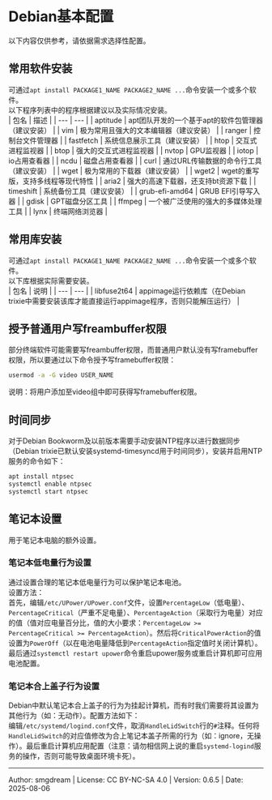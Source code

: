 # Debian基本配置
以下内容仅供参考，请依据需求选择性配置。  

## 常用软件安装
可通过`apt install PACKAGE1_NAME PACKAGE2_NAME ...`命令安装一个或多个软件。  
以下程序列表中的程序根据建议以及实际情况安装。  
| 包名 | 描述 |
| --- | --- |
| aptitude | apt团队开发的一个基于apt的软件包管理器（建议安装） |
| vim | 极为常用且强大的文本编辑器（建议安装） |
| ranger | 控制台文件管理器 |
| fastfetch | 系统信息展示工具（建议安装） |
| htop | 交互式进程监视器 |
| btop | 强大的交互式进程监视器 |
| nvtop | GPU监视器 |
| iotop | io占用查看器 |
| ncdu | 磁盘占用查看器 |
| curl | 通过URL传输数据的命令行工具（建议安装） |
| wget | 极为常用的下载器（建议安装） |
| wget2 | wget的重写版，支持多线程等现代特性 |
| aria2 | 强大的高速下载器，还支持bt资源下载 |
| timeshift | 系统备份工具（建议安装） |
| grub-efi-amd64 | GRUB EFI引导写入器 |
| gdisk | GPT磁盘分区工具 |
| ffmpeg | 一个被广泛使用的强大的多媒体处理工具 |
| lynx | 终端网络浏览器 |

## 常用库安装
可通过`apt install PACKAGE1_NAME PACKAGE2_NAME ...`命令安装一个或多个软件。  
以下库根据实际需要安装。  
| 包名 | 说明 |
| --- | --- |
| libfuse2t64 | appimage运行依赖库（在Debian trixie中需要安装该库才能直接运行appimage程序，否则只能解压运行） |

## 授予普通用户写freambuffer权限
部分终端软件可能需要写freambuffer权限，而普通用户默认没有写framebuffer权限，所以要通过以下命令授予写framebuffer权限：  
```sh
usermod -a -G video USER_NAME
```
说明：将用户添加至video组中即可获得写framebuffer权限。  

## 时间同步
对于Debian Bookworm及以前版本需要手动安装NTP程序以进行数据同步（Debian trixie已默认安装systemd-timesyncd用于时间同步），安装并启用NTP服务的命令如下：  
```sh
apt install ntpsec
systemctl enable ntpsec
systemctl start ntpsec
```

## 笔记本设置
用于笔记本电脑的额外设置。  

### 笔记本低电量行为设置
通过设置合理的笔记本低电量行为可以保护笔记本电池。  
设置方法：  
首先，编辑`/etc/UPower/UPower.conf`文件，设置`PercentageLow`（低电量）、`PercentageCritical`（严重不足电量）、`PercentageAction`（采取行为电量）对应的值（值对应电量百分比，值的大小要求：`PercentageLow >= PercentageCritical >= PercentageAction`）。然后将`CriticalPowerAction`的值设置为`PowerOff`（以在电池电量降低到`PercentageAction`指定值时关闭计算机）。最后通过`systemctl restart upower`命令重启upower服务或重启计算机即可应用电池配置。  

### 笔记本合上盖子行为设置
Debian中默认笔记本合上盖子的行为为挂起计算机，而有时我们需要将其设置为其他行为（如：无动作）。配置方法如下：  
编辑`/etc/systemd/logind.conf`文件，取消`HandleLidSwitch`行的`#`注释。任何将`HandleLidSwitch`的对应值修改为合上笔记本盖子所需的行为（如：ignore，无操作）。最后重启计算机应用配置（注意：请勿相信网上说的重启`systemd-logind`服务的操作，否则可能导致桌面环境卡死）。  

---
Author: smgdream | License: CC BY-NC-SA 4.0 | Version: 0.6.5 | Date: 2025-08-06
